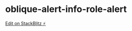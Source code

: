 # oblique-alert-info-role-alert

[Edit on StackBlitz ⚡️](https://stackblitz.com/edit/oblique-alert-info-role-alert)